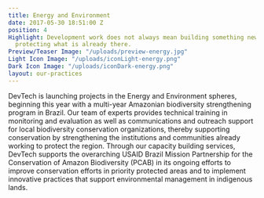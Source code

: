```yaml
---
title: Energy and Environment
date: 2017-05-30 18:51:00 Z
position: 4
Highlight: Development work does not always mean building something new; it can mean
  protecting what is already there.
Preview/Teaser Image: "/uploads/preview-energy.jpg"
Light Icon Image: "/uploads/iconLight-energy.png"
Dark Icon Image: "/uploads/iconDark-energy.png"
layout: our-practices
---
```


DevTech is launching projects in the Energy and Environment spheres, beginning this year with a multi-year Amazonian biodiversity strengthening program in Brazil.   Our team of experts provides technical training in monitoring and evaluation as well as communications and outreach support for local biodiversity conservation organizations, thereby supporting conservation by strengthening the institutions and communities already working to protect the region.  Through our capacity building services, DevTech supports the overarching USAID Brazil Mission Partnership for the Conservation of Amazon Biodiversity (PCAB) in its ongoing efforts to improve conservation efforts in priority protected areas and to implement innovative practices that support environmental management in indigenous lands.